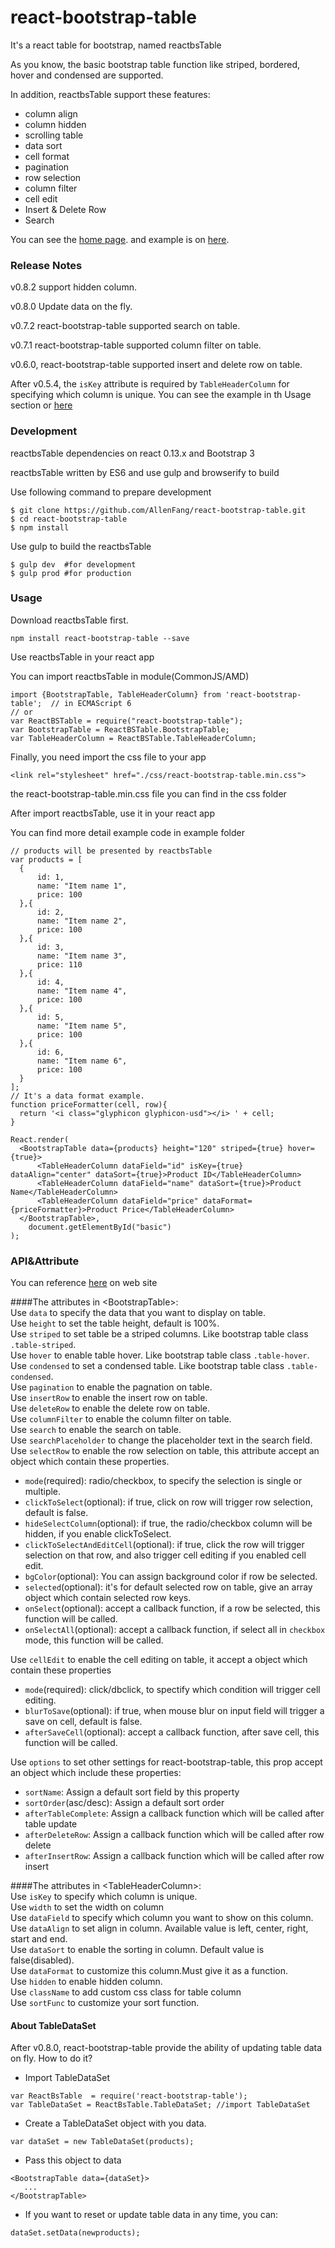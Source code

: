 # react-bootstrap-table
It's a react table for bootstrap, named reactbsTable

As you know, the basic bootstrap table function like striped, bordered, hover and condensed are supported.

In addition, reactbsTable support these features:

* column align
* column hidden
* scrolling table
* data sort
* cell format
* pagination
* row selection
* column filter
* cell edit
* Insert & Delete Row
* Search

You can see the [home page](http://allenfang.github.io/react-bootstrap-table/index.html). and example is on [here](http://allenfang.github.io/react-bootstrap-table/example.html).

### Release Notes
v0.8.2 support hidden column.

v0.8.0 Update data on the fly.

v0.7.2 react-bootstrap-table supported search on table.

v0.7.1 react-bootstrap-table supported column filter on table.

v0.6.0, react-bootstrap-table supported insert and delete row on table.

After v0.5.4, the <code>isKey</code> attribute is required by <code>TableHeaderColumn</code> for specifying which column is unique. You can see the example in th Usage section or [here](http://allenfang.github.io/react-bootstrap-table/start.html)

### Development
reactbsTable dependencies on react 0.13.x and Bootstrap 3

reactbsTable written by ES6 and use gulp and browserify to build

Use following command to prepare development
```
$ git clone https://github.com/AllenFang/react-bootstrap-table.git
$ cd react-bootstrap-table
$ npm install
```
Use gulp to build the reactbsTable
```
$ gulp dev  #for development
$ gulp prod #for production
```

### Usage
Download reactbsTable first.
```
npm install react-bootstrap-table --save
```
Use reactbsTable in your react app

You can import reactbsTable in module(CommonJS/AMD)
```
import {BootstrapTable, TableHeaderColumn} from 'react-bootstrap-table';  // in ECMAScript 6
// or
var ReactBSTable = require("react-bootstrap-table");  
var BootstrapTable = ReactBSTable.BootstrapTable;
var TableHeaderColumn = ReactBSTable.TableHeaderColumn;
```
Finally, you need import the css file to your app
```
<link rel="stylesheet" href="./css/react-bootstrap-table.min.css">
```
the react-bootstrap-table.min.css file you can find in the css folder

After import reactbsTable, use it in your react app

You can find more detail example code in example folder

```
// products will be presented by reactbsTable
var products = [
  {
      id: 1,
      name: "Item name 1",
      price: 100
  },{
      id: 2,
      name: "Item name 2",
      price: 100
  },{
      id: 3,
      name: "Item name 3",
      price: 110
  },{
      id: 4,
      name: "Item name 4",
      price: 100
  },{
      id: 5,
      name: "Item name 5",
      price: 100
  },{
      id: 6,
      name: "Item name 6",
      price: 100
  }
];
// It's a data format example.
function priceFormatter(cell, row){
  return '<i class="glyphicon glyphicon-usd"></i> ' + cell;
}

React.render(
  <BootstrapTable data={products} height="120" striped={true} hover={true}>
      <TableHeaderColumn dataField="id" isKey={true} dataAlign="center" dataSort={true}>Product ID</TableHeaderColumn>
      <TableHeaderColumn dataField="name" dataSort={true}>Product Name</TableHeaderColumn>
      <TableHeaderColumn dataField="price" dataFormat={priceFormatter}>Product Price</TableHeaderColumn>
  </BootstrapTable>,
	document.getElementById("basic")
);
```

### API&Attribute

You can reference [here](http://allenfang.github.io/react-bootstrap-table/docs.html) on web site

####The attributes in &lt;BootstrapTable&gt;:</br>
Use ```data``` to specify the data that you want to display on table.</br>
Use ```height``` to set the table height, default is 100%.</br>
Use ```striped``` to set table be a striped columns. Like bootstrap table class ```.table-striped```.</br>
Use ```hover``` to enable table hover. Like bootstrap table class ```.table-hover```.</br>
Use ```condensed``` to set a condensed table. Like bootstrap table class ```.table-condensed```.</br>
Use ```pagination``` to enable the pagnation on table.</br>
Use ```insertRow``` to enable the insert row on table.</br>
Use ```deleteRow``` to enable the delete row on table.</br>
Use ```columnFilter``` to enable the column filter on table.</br>
Use ```search``` to enable the search on table.</br>
Use ```searchPlaceholder``` to change the placeholder text in the search field.</br>
Use ```selectRow``` to enable the row selection on table, this attribute accept an object which contain these properties.</br>
- ```mode```(required): radio/checkbox, to specify the selection is single or multiple.</br>
- ```clickToSelect```(optional): if true, click on row will trigger row selection, default is false.</br>
- ```hideSelectColumn```(optional): if true, the radio/checkbox column will be hidden, if you enable clickToSelect.</br>
- ```clickToSelectAndEditCell```(optional): if true, click the row will trigger selection on that row, and also trigger cell editing if you enabled cell edit.</br>
- ```bgColor```(optional): You can assign background color if row be selected.</br>
- ```selected```(optional): it's for default selected row on table, give an array object which contain selected row keys.</br>
- ```onSelect```(optional): accept a callback function, if a row be selected, this function will be called.</br>
- ```onSelectAll```(optional): accept a callback function, if select all in ```checkbox``` mode, this function will be called.</br>

Use ```cellEdit``` to enable the cell editing on table, it accept a object which contain these properties</br>
- ```mode```(required): click/dbclick, to spectify which condition will trigger cell editing.</br>
- ```blurToSave```(optional): if true, when mouse blur on input field will trigger a save on cell, default is false.</br>
- ```afterSaveCell```(optional): accept a callback function, after save cell, this function will be called.</br>

Use ```options``` to set other settings for react-bootstrap-table, this prop accept an object which include these properties:<br/>
- ```sortName```: Assign a default sort field by this property</br>
- ```sortOrder```(asc/desc): Assign a default sort order</br>
- ```afterTableComplete```: Assign a callback function which will be called after table update</br>
- ```afterDeleteRow```: Assign a callback function which will be called after row delete</br>
- ```afterInsertRow```: Assign a callback function which will be called after row insert</br>


####The attributes in &lt;TableHeaderColumn&gt;:</br>
Use ```isKey``` to specify which column is unique.</br>
Use ```width``` to set the width on column</br>
Use ```dataField``` to specify which column you want to show on this column.</br>
Use ```dataAlign``` to set align in column. Available value is left, center, right, start and end.</br>
Use ```dataSort``` to enable the sorting in column. Default value is false(disabled).</br>
Use ```dataFormat``` to customize this column.Must give it as a function.</br>
Use ```hidden``` to enable hidden column.</br>
Use ```className``` to add custom css class for table column</br>
Use ```sortFunc``` to customize your sort function.</br>

#### About TableDataSet
After v0.8.0, react-bootstrap-table provide the ability of updating table data on fly. How to do it?

- Import TableDataSet
```
var ReactBsTable  = require('react-bootstrap-table');
var TableDataSet = ReactBsTable.TableDataSet; //import TableDataSet
```
- Create a TableDataSet object with you data.
```
var dataSet = new TableDataSet(products);
```
- Pass this object to data
```
<BootstrapTable data={dataSet}>
   ...
</BootstrapTable>
```
- If you want to reset or update table data in any time, you can:
```
dataSet.setData(newproducts);
```
